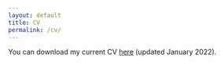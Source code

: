 ```yaml
---
layout: default
title: CV
permalink: /cv/
---
```


You can download my current CV <a target="_blank" href="/assets/files/cv.pdf">here</a> (updated January 2022).